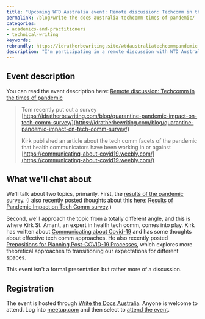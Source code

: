 ```yaml
---
title: "Upcoming WTD Australia event: Remote discussion: Techcomm in the times of pandemic"
permalink: /blog/write-the-docs-australia-techcomm-times-of-pandemic/
categories:
- academics-and-practitioners
- technical-writing
keywords:
rebrandly: https://idratherbewriting.site/wtdaustraliatechcommpandemic
description: "I'm participating in a remote discussion with WTD Australia this Thursday, May 28, 2020, at 7pm PST (or May 29 in GMT+10/Brisbane) in an event called <a href='https://www.meetup.com/Write-the-Docs-Australia/events/270641270/'>Techcomm in the times of pandemic</a>. Other participants include Kirk St. Amant, Swapnil Ogale, and Sarah Maddox."
---
```


## Event description

You can read the event description here: [Remote discussion: Techcomm in the times of pandemic](https://www.meetup.com/Write-the-Docs-Australia/events/270641270/)

> Tom recently put out a survey [https://idratherbewriting.com/blog/quarantine-pandemic-impact-on-tech-comm-survey/](https://idratherbewriting.com/blog/quarantine-pandemic-impact-on-tech-comm-survey/)
>
> Kirk published an article about the tech comm facets of the pandemic that health communicators have been working in or against [https://communicating-about-covid19.weebly.com/](https://communicating-about-covid19.weebly.com/)

## What we'll chat about

We'll talk about two topics, primarily. First, the [results of the pandemic survey](https://www.questionpro.com/t/PGzGMZhSHg). (I also recently posted thoughts about this here: [Results of Pandemic Impact on Tech Comm survey](https://idratherbewriting.com/blog/results-of-pandemic-impact-on-tech-comm-survey/).)

Second, we'll approach the topic from a totally different angle, and this is where Kirk St. Amant, an expert in health tech comm, comes into play. Kirk has written about [Communicating about Covid-19](https://communicating-about-covid19.weebly.com/) and has some thoughts about effective tech comm approaches. He also recently posted [Prepositions for Planning Post-COVID-19 Processes](https://communicating-about-covid19.weebly.com/prepositions-for-planning-post-covid-19.html), which explores more theoretical approaches to transitioning our expectations for different spaces.

This event isn't a formal presentation but rather more of a discussion.

## Registration

The event is hosted through [Write the Docs Australia](https://www.meetup.com/Write-the-Docs-Australia/events/). Anyone is welcome to attend. Log into [meetup.com](https://www.meetup.com) and then select to [attend the event](https://www.meetup.com/Write-the-Docs-Australia/events/270641270/).
